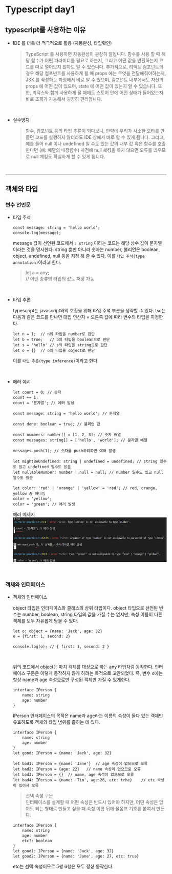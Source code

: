 # Typescript day1

## typescript를 사용하는 이유

- IDE 를 더욱 더 적극적으로 활용 (자동완성, 타입확인)
    > TypeScript 를 사용하면 자동완성이 굉장히 잘됩니다. 함수를 사용 할 때 해당 함수가 어떤 파라미터를 필요로 하는지, 그리고 어떤 값을 반환하는지 코드를 따로 열어보지 않아도 알 수 있습니다. 추가적으로, 리액트 컴포넌트의 경우 해당 컴포넌트를 사용하게 될 때 props 에는 무엇을 전달해줘야하는지, JSX 를 작성하는 과정에서 바로 알 수 있으며, 컴포넌트 내부에서도 자신의 props 에 어떤 값이 있으며, state 에 어떤 값이 있는지 알 수 있습니다. 또한, 리덕스와 함께 사용하게 될 때에도 스토어 안에 어떤 상태가 들어있는지 바로 조회가 가능해서 굉장히 편리합니다.

<br>

- 실수방지
    > 함수, 컴포넌트 등의 타입 추론이 되다보니, 만약에 우리가 사소한 오타를 만들면 코드를 실행하지 않더라도 IDE 상에서 바로 알 수 있게 됩니다. 그리고, 예를 들어 null 이나 undefined 일 수도 있는 값의 내부 값 혹은 함수를 호출한다면 (예: 배열의 내장함수) 사전에 null 체킹을 하지 않으면 오류를 띄우므로 null 체킹도 확실하게 할 수 있게 됩니다.

<br> <hr>

## 객체와 타입

### 변수 선언문

- 타입 주석

    ```
    const message: string = 'hello world';
    console.log(message);
    ```
    message 값이 선언된 코드에서 `: string` 이라는 코드는 해당 상수 값이 문자열 이라는 것을 명시한다. string 뿐만 아니라 숫자는 number, 불리언은 boolean, object, undefined, null 등을 지정 해 줄 수 있다. 이를 `타입 주석(type annotation)`이라고 한다.

    > let a = any; <br>
     // 어떤 종류의 타입의 값도 저장 가능

<br>

- 타입 추론

    typescript는 javascript와의 호환을 위해 타입 주석 부분을 생략할 수 있다. tsc는 다음과 같은 코드를 만나면 대입 연산자 = 오른쪽 값에 따라 변수의 타입을 지정한다.

    ```
    let n = 1;  // n의 타입을 number로 판단
    let b = true;   // b의 타입을 boolean으로 판단
    let s = 'hello' // s의 타입을 string으로 판단
    let o = {}  // o의 타입을 object로 판단
    ```
    이를 `타입 추론(type inference)`이라고 한다.

<br>

- 에러 예시

    ```
    let count = 0; // 숫자
    count += 1;
    count = '문자열'; // 에러 발생

    const message: string = 'hello world'; // 문자열

    const done: boolean = true; // 불리언 값

    const numbers: number[] = [1, 2, 3]; // 숫자 배열
    const messages: string[] = ['hello', 'world']; // 문자열 배열

    messages.push(1); // 숫자를 push하려하면 에러 발생

    let mightBeUndefined: string | undefined = undefined; // string 일수도 있고 undefined 일수도 있음
    let nullableNumber: number | null = null; // number 일수도 있고 null 일수도 있음

    let color: 'red' | 'orange' | 'yellow' = 'red'; // red, orange, yellow 중 하나임
    color = 'yellow';
    color = 'green'; // 에러 발생
    ```

    에러 메세지
    ![error-code.png](img/error-code.png)

<br>

### 객체와 인터페이스

- 객체와 인터페이스

    object 타입은 인터페이스와 클래스의 상위 타입이다. object 타입으로 선언된 변수는 number, boolean, string 타입의 값을 가질 수는 없지만, 속성 이름이 다른 객체를 모두 자유롭게 담을 수 있다.


    ```
    let o: object = {name: 'Jack', age: 32}
    o = {first: 1, second: 2}

    console.log(o); // { first: 1, second: 2 }
    ```
    
    <br> 

    위의 코드에서 object는 마치 객체를 대상으로 하는 any 타입처럼 동작한다. 인터페이스 구문은 이렇게 동작하지 않게 하려는 목적으로 고안되었다. 즉, 변수 o에는 항상 name과 age 속성으로만 구성된 객체만 가질 수 있게한다.

    ```
    interface IPerson {
        name: string
        age: number
    }
    ```

    IPerson 인터페이스의 목적은 name과 age라는 이름의 속성이 둘다 있는 객체만 유효하도록 객체의 타입 범위를 좁히는 데 있다.

    ```
    interface IPerson {
        name: string
        age: number
    }
    let good: IPerson = {name: 'Jack', age: 32}

    let bad1: IPerson = {name: 'Jane'}  // age 속성이 없으므로 오류
    let bad2: IPerson = {age: 22}   // name 속성이 없으므로 오류
    let bad3: IPerson = {}  // name, age 속성이 없으므로 오류
    let bad4: IPerson = {name: 'Tim', age:26, etc: trhe}    // etc 속성이 있어서 오류
    ```

    > 선택 속성 구문 <br>
    인터페이스를 설계할 때 어떤 속성은 반드시 있어야 하지만, 어떤 속성은 없어도 되는 형태로 만들고 싶을 때 속성 이름 뒤에 물음표 기호를 붙여서 만든다.

    ```
    interface IPerson {
        name: string
        age: number
        etc?: boolean
    }
    let good1: IPerson = {name: 'Jack', age: 32}
    let good2: IPerson = {name: 'Jane', age: 27, etc: true}
    ```
    
    etc는 선택 속성이므로 5행 6행은 모두 정상 동작한다.
